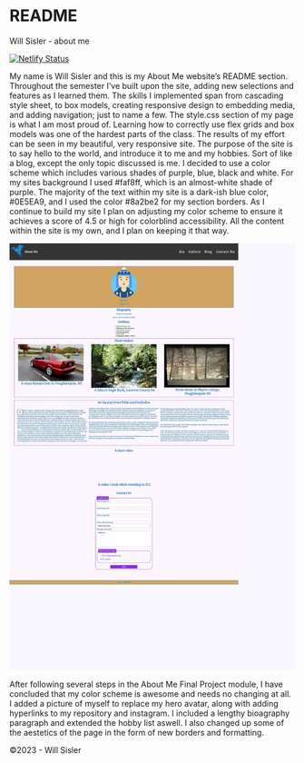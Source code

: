 # README

Will Sisler - about me

[![Netlify Status](https://api.netlify.com/api/v1/badges/2ae4d4e2-e111-4743-953a-e2829d4f8624/deploy-status)](https://app.netlify.com/sites/about-me-willxxii/deploys)

My name is Will Sisler and this is my About Me website’s README section. Throughout the semester I’ve built upon the site, adding new selections and features as I learned them. The skills I implemented span from cascading style sheet, to box models, creating responsive design to embedding media, and adding navigation; just to name a few. The style.css section of my page is what I am most proud of. Learning how to correctly use flex grids and box models was one of the hardest parts of the class. The results of my effort can be seen in my beautiful, very responsive site. The purpose of the site is to say hello to the world, and introduce it to me and my hobbies. Sort of like a blog, except the only topic discussed is me. I decided to use a color scheme which includes various shades of purple, blue, black and white. For my sites background I used #faf8ff, which is an almost-white shade of purple. The majority of the text within my site is a dark-ish blue color, #0E5EA9, and I used the color #8a2be2 for my section borders. As I continue to build my site I plan on adjusting my color scheme to ensure it achieves a score of 4.5 or high for colorblind accessibility. All the content within the site is my own, and I plan on keeping it that way. 

![Color Schemes](./img/example.jpg)

After following several steps in the About Me Final Project module, I have concluded that my color scheme is awesome and needs no changing at all. I added a picture of myself to replace my hero avatar, along with adding hyperlinks to my repository and instagram. I included a lengthy bioagraphy paragraph and extended the hobby list aswell. I also changed up some of the aestetics of the page in the form of new borders and formatting.  

©2023 - Will Sisler

